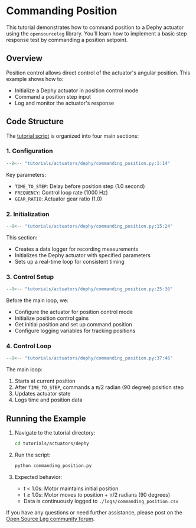 # Commanding Position

This tutorial demonstrates how to command position to a Dephy actuator using the `opensourceleg` library. You'll learn how to implement a basic step response test by commanding a position setpoint.

## Overview

Position control allows direct control of the actuator's angular position. This example shows how to:

- Initialize a Dephy actuator in position control mode
- Command a position step input
- Log and monitor the actuator's response

## Code Structure

The [tutorial script](https://github.com/neurobionics/opensourceleg/blob/main/tutorials/actuators/dephy/commanding_position.py) is organized into four main sections:

### 1. Configuration

```python
--8<-- "tutorials/actuators/dephy/commanding_position.py:1:14"
```

Key parameters:

- `TIME_TO_STEP`: Delay before position step (1.0 second)
- `FREQUENCY`: Control loop rate (1000 Hz)
- `GEAR_RATIO`: Actuator gear ratio (1.0)

### 2. Initialization

```python
--8<-- "tutorials/actuators/dephy/commanding_position.py:15:24"
```

This section:

- Creates a data logger for recording measurements
- Initializes the Dephy actuator with specified parameters
- Sets up a real-time loop for consistent timing

### 3. Control Setup

```python
--8<-- "tutorials/actuators/dephy/commanding_position.py:25:36"
```

Before the main loop, we:

- Configure the actuator for position control mode
- Initialize position control gains
- Get initial position and set up command position
- Configure logging variables for tracking positions

### 4. Control Loop

```python
--8<-- "tutorials/actuators/dephy/commanding_position.py:37:46"
```

The main loop:

1. Starts at current position
2. After `TIME_TO_STEP`, commands a π/2 radian (90 degree) position step
3. Updates actuator state
4. Logs time and position data

## Running the Example

1. Navigate to the tutorial directory:

      ```bash
      cd tutorials/actuators/dephy
      ```

2. Run the script:

      ```bash
      python commanding_position.py
      ```

3. Expected behavior:

      - t < 1.0s: Motor maintains initial position
      - t ≥ 1.0s: Motor moves to position + π/2 radians (90 degrees)
      - Data is continuously logged to `./logs/commanding_position.csv`

If you have any questions or need further assistance, please post on the [Open Source Leg community forum](https://opensourceleg.org/community).
